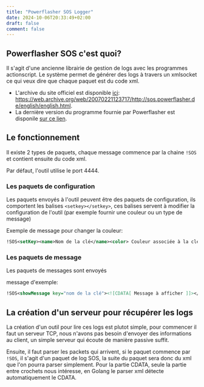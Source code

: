 ```yaml
---
title: "Powerflasher SOS Logger"
date: 2024-10-06T20:33:49+02:00
draft: false
comment: false
---
```


## Powerflasher SOS c'est quoi?

Il s'agit d'une ancienne librairie de gestion de logs avec les programmes actionscript. Le système permet de générer des logs à travers un xmlsocket ce qui veux dire que chaque paquet est du code xml.  
- L'archive du site officiel est disponible [ici](https://web.archive.org/web/20070221123717/http://sos.powerflasher.de/english/english.html): https://web.archive.org/web/20070221123717/http://sos.powerflasher.de/english/english.html.  
- La dernière version du programme fournie par Powerflasher est disponile [sur ce lien](https://web.archive.org/web/20150626170422/http://sos.powerflasher.com/fileadmin/sosmax/sos_max.zip).


## Le fonctionnement

Il existe 2 types de paquets, chaque message commence par la chaine ``!SOS`` et contient ensuite du code xml.  

Par défaut, l'outil utilise le port 4444.

### Les paquets de configuration

Les paquets envoyés à l'outil peuvent être des paquets de configuration, ils comportent les balises ``<setkey></setkey>``, ces balises servent à modifier la configuration de l'outil (par exemple fournir une couleur ou un type de message)

Exemple de message pour changer la couleur:
```xml
!SOS<setKey><name>Nom de la clé</name><color> Couleur associée à la clé</color></setKey>
```

### Les paquets de message
Les paquets de messages sont envoyés 

message d'exemple:
```xml
!SOS<showMessage key="nom de la clé"><![CDATA[ Message à afficher ]]></showMessage>
```

## La création d'un serveur pour récupérer les logs

La création d'un outil pour lire ces logs est plutot simple, pour commencer il faut un serveur TCP, nous n'avons pas besoin d'envoyer des informations au client, un simple serveur qui écoute de manière passive suffit.  

Ensuite, il faut parser les packets qui arrivent, si le paquet commence par ``!SOS``, il s'agit d'un paquet de log SOS, la suite du paquet sera donc du xml que l'on pourra parser simplement. Pour la partie CDATA, seule la partie entre crochets nous intéresse, en Golang le parser xml détecte automatiquement le CDATA.

